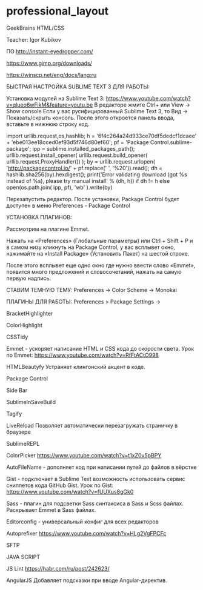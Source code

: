 # professional_layout
GeekBrains HTML/CSS

Teacher:
Igor Kubikov

ПО
http://instant-eyedropper.com/

https://www.gimp.org/downloads/

https://winscp.net/eng/docs/lang:ru

БЫСТРАЯ НАСТРОЙКА SUBLIME TEXT 3 ДЛЯ РАБОТЫ:

Установка модулей на Sublime Text 3:
https://www.youtube.com/watch?v=qlueo6wFikM&feature=youtu.be
В редакторе жмите Ctrl+ или 
View -> Show console 
Если у вас русифицированный Sublime Text 3, то 
Вид -> Показать/скрыть консоль. После этого откроется панель ввода, вставьте в нижнюю строку код.

import urllib.request,os,hashlib; h = '6f4c264a24d933ce70df5dedcf1dcaee' + 'ebe013ee18cced0ef93d5f746d80ef60'; pf = 'Package Control.sublime-package'; ipp = sublime.installed_packages_path(); urllib.request.install_opener( urllib.request.build_opener( urllib.request.ProxyHandler()) ); by = urllib.request.urlopen( 'http://packagecontrol.io/' + pf.replace(' ', '%20')).read(); dh = hashlib.sha256(by).hexdigest(); print('Error validating download (got %s instead of %s), please try manual install' % (dh, h)) if dh != h else open(os.path.join( ipp, pf), 'wb' ).write(by) 

Перезапустить редактор. После установки, Package Control будет доступен в меню 
Preferences - Package Control

УСТАНОВКА ПЛАГИНОВ:


Рассмотрим на плагине Emmet.

Нажать на «Preferences» (Глобальные параметры) или Ctrl + Shift + P и в самом низу кликнуть на Package Control, у вас всплывет окно, нажимайте на «Install Package» (Установить Пакет) на шестой строке.

После этого всплывет еще одно окно где нужно ввести слово «Emmet», появится много предложений и словосочетаний, 
нажать на самую первую надпись.

СТАВИМ ТЕМНУЮ ТЕМУ:
Preferences -> Color Scheme -> Monokai

ПЛАГИНЫ ДЛЯ РАБОТЫ:
Preferences > Package Settings ->

BracketHighlighter

ColorHighlight

CSSTidy

Emmet - ускоряет написание HTML и CSS кода до скорости света. 
Урок по Emmet: https://www.youtube.com/watch?v=RfFtACtO998

HTMLBeautyfy
Устраняет клингонский акцент в коде.

Package Control

Side Bar

SublimeInSaveBuild

Tagify

LiveReload
Позволяет автоматически перезагружать страничку в браузере

SublimeREPL

ColorPicker
https://www.youtube.com/watch?v=t1xZ0v5pBPY

AutoFileName - дополняет код при написании путей до файлов в вёрстке

Gist - подключает в Sublime Text возможность использовать сервис сниппетов кода GitHub Gist. 
Урок по Gist: https://www.youtube.com/watch?v=fUUXus8gGk0

Sass - плагин для подсветки Sass синтаксиса в Sass и Scss файлах. Раскрывает Emmet в Sass файлах.

Editorconfig - универсальный конфиг для всех редакторов

Autoprefixer
https://www.youtube.com/watch?v=HLg2VgFPCFc

SFTP

JAVA SCRIPT

JS Lint
https://habr.com/ru/post/242623/

AngularJS
Добавляет подсказки при вводе Angular-директив. 
